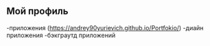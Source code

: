 ## Мой профиль
-приложения (https://andrey90yurievich.github.io/Portfokio/)
-диайн приложения
-бэкграутд приложений
